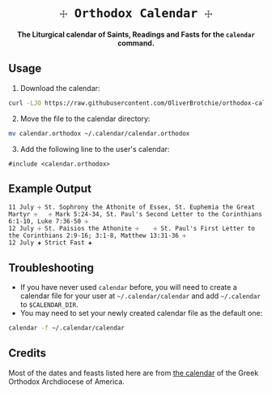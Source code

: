 <div align="center">

  <h1><code>☩ Orthodox Calendar ☩</code></h1>

  <strong>The Liturgical calendar of Saints, Readings and Fasts for the `calendar` command.</strong>

</div>

## Usage

1. Download the calendar:
```sh
curl -LJO https://raw.githubusercontent.com/OliverBrotchie/orthodox-calendar/main/calendar.orthodox
```
2. Move the file to the calendar directory:
```sh
mv calendar.orthodox ~/.calendar/calendar.orthodox
```
3. Add the following line to the user's calendar:

```
#include <calendar.orthodox>
```

## Example Output

```
11 July	☩ St. Sophrony the Athonite of Essex, St. Euphemia the Great Martyr ☩	☩ Mark 5:24-34, St. Paul's Second Letter to the Corinthians 6:1-10, Luke 7:36-50 ☩
12 July	☩ St. Paisios the Athonite ☩	☩ St. Paul's First Letter to the Corinthians 2:9-16; 3:1-8, Matthew 13:31-36 ☩
12 July	✚ Strict Fast ✚
```

## Troubleshooting 

 - If you have never used `calendar` before, you will need to create a calendar file for your user at `~/.calendar/calendar` and add `~/.calendar` to `$CALENDAR_DIR`.
 - You may need to set your newly created calendar file as the default one:

```sh
calendar -f ~/.calendar/calendar
```

## Credits

Most of the dates and feasts listed here are from [the calendar](https://www.goarch.org/chapel/calendar) of the Greek Orthodox Archdiocese of America.
